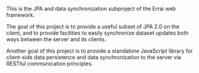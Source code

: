 This is the JPA and data synchronization subproject of the Errai web framework.

The goal of this project is to provide a useful subset of JPA 2.0 on the client,
and to provide facilities to easily synchronize dataset updates both ways between
the server and its clients.

Another goal of this project is to provide a standalone JavaScript library for
client-side data persistence and data synchronization to the server via RESTful
communication principles.
